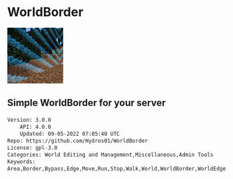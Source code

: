 # WorldBorder
<img src="https://raw.githubusercontent.com/Hydros01/WorldBorder/3fc6f7652119195914fb0aaa5c0399871aeab31e/assets/Border.png" width="128" height="128" />

## Simple WorldBorder for your server
```properties
Version: 3.0.0
    API: 4.0.0
    Updated: 09-05-2022 07:05:40 UTC
Repo: https://github.com/Hydros01/WorldBorder
License: gpl-3.0
Categories: World Editing and Management,Miscellaneous,Admin Tools
Keywords: Area,Border,Bypass,Edge,Move,Run,Stop,Walk,World,WorldBorder,WorldEdge
```
